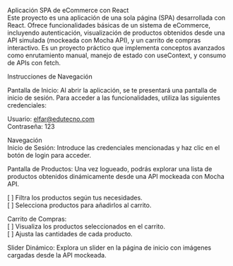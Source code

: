 Aplicación SPA de eCommerce con React  
Este proyecto es una aplicación de una sola página (SPA) desarrollada con React. Ofrece funcionalidades básicas de un sistema de eCommerce, incluyendo autenticación, visualización de productos obtenidos desde una API simulada (mockeada con Mocha API), y un carrito de compras interactivo. Es un proyecto práctico que implementa conceptos avanzados como enrutamiento manual, manejo de estado con useContext, y consumo de APIs con fetch.

Instrucciones de Navegación

Pantalla de Inicio: Al abrir la aplicación, se te presentará una pantalla de inicio de sesión. Para acceder a las funcionalidades, utiliza las siguientes credenciales:

Usuario: elfar@edutecno.com  
Contraseña: 123


Navegación  
Inicio de Sesión: Introduce las credenciales mencionadas y haz clic en el botón de login para acceder.


Pantalla de Productos: Una vez logueado, podrás explorar una lista de productos obtenidos dinámicamente desde una API mockeada con Mocha API.

[ ] Filtra los productos según tus necesidades.  
[ ] Selecciona productos para añadirlos al carrito.

Carrito de Compras:  
[ ] Visualiza los productos seleccionados en el carrito.  
[ ] Ajusta las cantidades de cada producto.  
  
Slider Dinámico: Explora un slider en la página de inicio con imágenes cargadas desde la API mockeada.